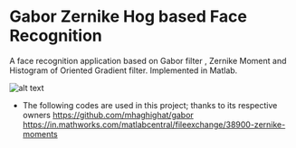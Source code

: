 # Gabor Zernike Hog based Face Recognition
A face recognition application based on Gabor filter , Zernike Moment and Histogram of Oriented Gradient filter. Implemented in Matlab.

![alt text](https://raw.githubusercontent.com/shaheershukur/gaborZernikeHogFaceRecognition/master/face_rec_screenshot.JPG)

* The following codes are used in this project; thanks to its respective owners
https://github.com/mhaghighat/gabor
https://in.mathworks.com/matlabcentral/fileexchange/38900-zernike-moments
